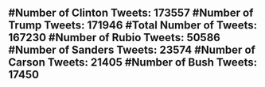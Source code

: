 #Number of Clinton Tweets: 173557
#Number of Trump Tweets: 171946
#Total Number of Tweets: 167230 
#Number of Rubio Tweets: 50586
#Number of Sanders Tweets: 23574
#Number of Carson Tweets: 21405
#Number of Bush Tweets: 17450
---
